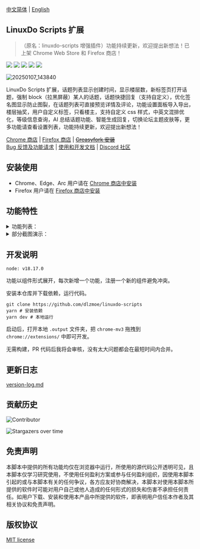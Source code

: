 [中文简体](https://github.com/dlzmoe/linuxdo-scripts/blob/main/README.md) | [English](https://github.com/dlzmoe/linuxdo-scripts/blob/main/README_EN.md)

## LinuxDo Scripts 扩展

> （原名：linuxdo-scripts 增强插件）功能持续更新，欢迎提出新想法！已上架 Chrome Web Store 和 Firefox 商店！

<img src="https://img.shields.io/github/v/release/dlzmoe/linuxdo-scripts?style=flat-square&label=LinuxDo Scripts 扩展&labelColor=%235D5D5D&color=%23E97435">
<img src="https://img.shields.io/github/last-commit/dlzmoe/linuxdo-scripts?style=flat-square&">
<img src="https://img.shields.io/github/stars/dlzmoe/linuxdo-scripts?style=flat-square&label=Github%20Stars">
<img src="https://img.shields.io/chrome-web-store/users/fbgblmjbeebanackldpbmpacppflgmlj?style=flat-square&label=Chrome%20Web%20Store">
<img src="https://img.shields.io/github/license/dlzmoe/linuxdo-scripts?style=flat-square&">

![20250107_143840](https://github.com/user-attachments/assets/8bb2a63d-fac2-4f98-b8bf-5f9735589635)

LinuxDo Scripts 扩展，话题列表显示创建时间，显示楼层数，新标签页打开话题，强制 block（拉黑屏蔽）某人的话题，话题快捷回复（支持自定义），优化签名图显示防止图裂，在话题列表可直接预览详情及评论，功能设置面板导入导出，楼层抽奖，用户自定义标签，只看楼主，支持自定义 css 样式，中英文混排优化，等级信息查询，AI 总结话题功能、智能生成回复，切换论坛主题皮肤等，更多功能请查看设置列表，功能持续更新，欢迎提出新想法！

[Chrome 商店](https://chromewebstore.google.com/detail/fbgblmjbeebanackldpbmpacppflgmlj) |
[Firefox 商店](https://addons.mozilla.org/zh-CN/firefox/addon/linux_do-scripts/) |
~~[Greasyfork 安装](https://greasyfork.org/scripts/501827)~~   
[Bug 反馈及功能请求](https://github.com/dlzmoe/linuxdo-scripts/issues/new/choose) |
[使用和开发文档](https://linuxdo-scripts-docs.zishu.me/) |
[Discord 社区](https://discord.gg/n2pErsD7Kg)

## 安装使用

- Chrome、Edge、Arc 用户请在 [Chrome 商店中安装](https://chromewebstore.google.com/detail/fbgblmjbeebanackldpbmpacppflgmlj)
- Firefox 用户请在 [Firefox 商店中安装](https://addons.mozilla.org/zh-CN/firefox/addon/linux_do-scripts/)

## 功能特性

<details>
<summary>功能列表：</summary>

- [x] 话题列表显示创建时间
- [x] 显示楼层数
- [x] 新标签页打开话题
- [x] 强制 block（拉黑屏蔽）某人的话题
- [x] 话题快捷回复（支持自定义）
- [x] 优化签名图显示防止图裂
- [x] 功能设置面板导入导出
- [x] 楼层抽奖
- [x] 只看楼主切换功能
- [x] 黑夜模式
- [x] 用户标签功能
- [x] 在话题列表可直接预览详情及评论
- [x] 评论框表情优化
- [x] 支持自定义 css 样式
- [x] 中英文混排优化显示
- [x] 新增等级信息查询
- [x] 切换论坛表情风格
- [x] AI 总结话题功能、智能生成回复
- [x] 切换论坛主题皮肤
- [x] 更多功能请查看设置列表

</details>

<details>
<summary>部分截图演示：</summary>

| ![image](https://github.com/user-attachments/assets/f3fb854f-e6fd-4da4-9a9c-377b6537fab7) | ![image](https://github.com/user-attachments/assets/3b2a9e63-3939-4dbc-a00f-c713ca2c7f33) |
| ----------------------------------------------------------------------------------------- | ----------------------------------------------------------------------------------------- |
| ![image](https://github.com/user-attachments/assets/2c67ab9f-2359-4ab5-b0dd-0f257560b98b) | ![image](https://github.com/user-attachments/assets/ed4f925c-e26c-43ce-a886-fa764ac341b5) |
| ![image](https://github.com/user-attachments/assets/c6ba9abb-43aa-40ce-a4a1-b9cdae229a2d) | ![image](https://github.com/user-attachments/assets/399c1645-36e1-4fe2-a671-ae40685e87ca) |

</details>

## 开发说明

```
node: v18.17.0
```

功能以组件形式展开，每次新增一个功能，注册一个新的组件避免冲突。

安装本仓库并下载依赖，运行代码。

```shell
git clone https://github.com/dlzmoe/linuxdo-scripts
yarn # 安装依赖
yarn dev # 本地运行
```

启动后，打开本地 `.output` 文件夹，把 `chrome-mv3` 拖拽到 `chrome://extensions/` 中即可开发。

无需构建，PR 代码后我将会审核，没有太大问题都会在最短时间内合并。

## 更新日志

[version-log.md](https://github.com/dlzmoe/linuxdo-scripts/blob/main/version-log.md)

## 贡献历史

![Contributor](https://contrib.rocks/image?repo=dlzmoe/linuxdo-scripts)

![Stargazers over time](https://starchart.cc/dlzmoe/linuxdo-scripts.svg?variant=adaptive)

## 免责声明

本脚本中提供的所有功能均仅在浏览器中运行，所使用的源代码公开透明可见，且本脚本仅学习研究使用，不使用任何盈利方案或参与任何盈利组织，因使用本脚本引起的或与本脚本有关的任何争议，各方应友好协商解决，本脚本对使用本脚本所提供的软件时可能对用户自己或他人造成的任何形式的损失和伤害不承担任何责任。如用户下载、安装和使用本产品中所提供的软件，即表明用户信任本作者及其相关协议和免责声明。

## 版权协议

[MIT license](https://github.com/dlzmoe/linuxdo-scripts/blob/main/LICENSE)
